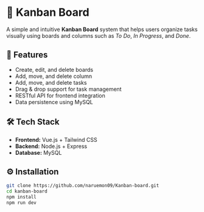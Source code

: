 # 🧩 Kanban Board

A simple and intuitive **Kanban Board** system that helps users organize tasks visually using boards and columns such as *To Do*, *In Progress*, and *Done*.

## 🚀 Features
- Create, edit, and delete boards
- Add, move, and delete column
- Add, move, and delete tasks  
- Drag & drop support for task management  
- RESTful API for frontend integration  
- Data persistence using MySQL 

## 🛠 Tech Stack
- **Frontend:** Vue.js + Tailwind CSS  
- **Backend:** Node.js + Express  
- **Database:** MySQL 

## ⚙️ Installation
```bash
git clone https://github.com/naruemon09/Kanban-board.git
cd kanban-board
npm install
npm run dev

